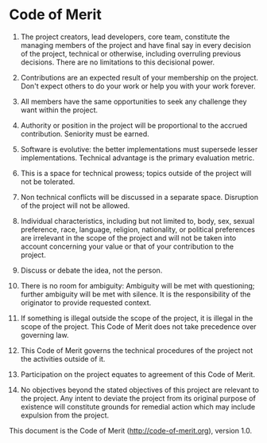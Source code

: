 # Code of Merit

1. The project creators, lead developers, core team, constitute
   the managing members of the project and have final say in every decision
   of the project, technical or otherwise, including overruling previous decisions.
   There are no limitations to this decisional power.

2. Contributions are an expected result of your membership on the project.
   Don't expect others to do your work or help you with your work forever.

3. All members have the same opportunities to seek any challenge they want
   within the project.

4. Authority or position in the project will be proportional
   to the accrued contribution. Seniority must be earned.

5. Software is evolutive: the better implementations must supersede lesser
   implementations. Technical advantage is the primary evaluation metric.

6. This is a space for technical prowess; topics outside of the project
   will not be tolerated.

7. Non technical conflicts will be discussed in a separate space. Disruption
   of the project will not be allowed.

8. Individual characteristics, including but not limited to,
   body, sex, sexual preference, race, language, religion, nationality,
   or political preferences are irrelevant in the scope of the project and
   will not be taken into account concerning your value or that of your contribution
   to the project.

9. Discuss or debate the idea, not the person.

10. There is no room for ambiguity: Ambiguity will be met with questioning;
    further ambiguity will be met with silence. It is the responsibility
    of the originator to provide requested context.

11. If something is illegal outside the scope of the project, it is illegal
    in the scope of the project. This Code of Merit does not take precedence over
    governing law.

12. This Code of Merit governs the technical procedures of the project not the
    activities outside of it.

13. Participation on the project equates to agreement of this Code of Merit.

14. No objectives beyond the stated objectives of this project are relevant
    to the project. Any intent to deviate the project from its original purpose
    of existence will constitute grounds for remedial action which may include
    expulsion from the project.

This document is the Code of Merit (http://code-of-merit.org), version 1.0.